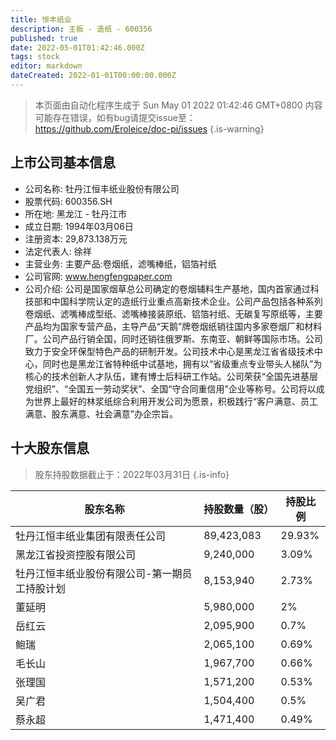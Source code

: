 ```yaml
---
title: 恒丰纸业
description: 主板 - 造纸 - 600356
published: true
date: 2022-05-01T01:42:46.000Z
tags: stock
editor: markdown
dateCreated: 2022-01-01T00:00:00.000Z
---
```


> 本页面由自动化程序生成于 Sun May 01 2022 01:42:46 GMT+0800
> 内容可能存在错误，如有bug请提交issue至：https://github.com/Eroleice/doc-pi/issues
{.is-warning}

## 上市公司基本信息
- 公司名称: 牡丹江恒丰纸业股份有限公司
- 股票代码: 600356.SH
- 所在地: 黑龙江 - 牡丹江市
- 成立日期: 1994年03月06日
- 注册资本: 29,873.138万元
- 法定代表人: 徐祥
- 主营业务: 主要产品:卷烟纸，滤嘴棒纸，铝箔衬纸
- 公司官网: www.hengfengpaper.com
- 公司介绍: 公司是国家烟草总公司确定的卷烟辅料生产基地，国内首家通过科技部和中国科学院认定的造纸行业重点高新技术企业。公司产品包括各种系列卷烟纸、滤嘴棒成型纸、滤嘴棒接装原纸、铝箔衬纸、无碳复写原纸等，主要产品均为国家专营产品，主导产品“天鹅”牌卷烟纸销往国内多家卷烟厂和材料厂。公司产品行销全国，同时还销往俄罗斯、东南亚、朝鲜等国际市场。公司致力于安全环保型特色产品的研制开发。公司技术中心是黑龙江省省级技术中心，同时也是黑龙江省特种纸中试基地，拥有以“省级重点专业带头人梯队”为核心的技术创新人才队伍，建有博士后科研工作站。公司荣获“全国先进基层党组织”、“全国五一劳动奖状”、全国“守合同重信用”企业等称号。公司将以成为世界上最好的林浆纸综合利用开发公司为愿景，积极践行“客户满意、员工满意、股东满意、社会满意”办企宗旨。


## 十大股东信息
> 股东持股数据截止于：2022年03月31日
{.is-info}

| 股东名称 | 持股数量（股） | 持股比例 |
| --- | --- | --- |
| 牡丹江恒丰纸业集团有限责任公司 | 89,423,083 | 29.93% |
| 黑龙江省投资控股有限公司 | 9,240,000 | 3.09% |
| 牡丹江恒丰纸业股份有限公司-第一期员工持股计划 | 8,153,940 | 2.73% |
| 董延明 | 5,980,000 | 2% |
| 岳红云 | 2,095,900 | 0.7% |
| 鲍瑞 | 2,065,100 | 0.69% |
| 毛长山 | 1,967,700 | 0.66% |
| 张理国 | 1,571,200 | 0.53% |
| 吴广君 | 1,504,400 | 0.5% |
| 蔡永超 | 1,471,400 | 0.49% |




